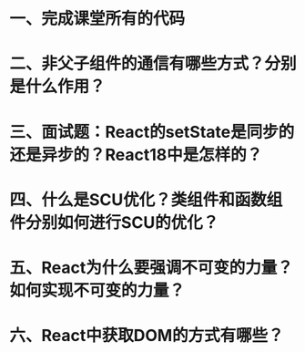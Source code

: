 # 一、完成课堂所有的代码

# 二、非父子组件的通信有哪些方式？分别是什么作用？

# 三、面试题：React的setState是同步的还是异步的？React18中是怎样的？

# 四、什么是SCU优化？类组件和函数组件分别如何进行SCU的优化？

# 五、React为什么要强调不可变的力量？如何实现不可变的力量？

# 六、React中获取DOM的方式有哪些？